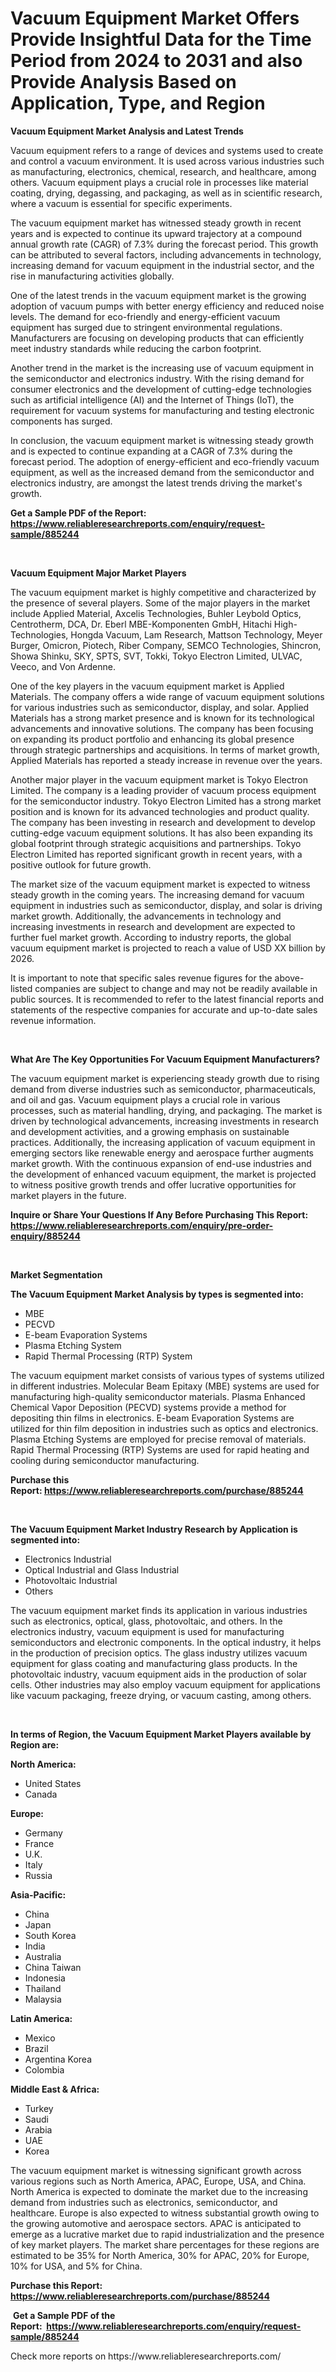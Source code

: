 <p><h1>Vacuum Equipment Market Offers Provide Insightful Data for the Time Period from 2024 to 2031 and also Provide Analysis Based on Application, Type, and Region</h1></p><p><strong>Vacuum Equipment Market Analysis and Latest Trends</strong></p>
<p><p>Vacuum equipment refers to a range of devices and systems used to create and control a vacuum environment. It is used across various industries such as manufacturing, electronics, chemical, research, and healthcare, among others. Vacuum equipment plays a crucial role in processes like material coating, drying, degassing, and packaging, as well as in scientific research, where a vacuum is essential for specific experiments.</p><p>The vacuum equipment market has witnessed steady growth in recent years and is expected to continue its upward trajectory at a compound annual growth rate (CAGR) of 7.3% during the forecast period. This growth can be attributed to several factors, including advancements in technology, increasing demand for vacuum equipment in the industrial sector, and the rise in manufacturing activities globally.</p><p>One of the latest trends in the vacuum equipment market is the growing adoption of vacuum pumps with better energy efficiency and reduced noise levels. The demand for eco-friendly and energy-efficient vacuum equipment has surged due to stringent environmental regulations. Manufacturers are focusing on developing products that can efficiently meet industry standards while reducing the carbon footprint.</p><p>Another trend in the market is the increasing use of vacuum equipment in the semiconductor and electronics industry. With the rising demand for consumer electronics and the development of cutting-edge technologies such as artificial intelligence (AI) and the Internet of Things (IoT), the requirement for vacuum systems for manufacturing and testing electronic components has surged.</p><p>In conclusion, the vacuum equipment market is witnessing steady growth and is expected to continue expanding at a CAGR of 7.3% during the forecast period. The adoption of energy-efficient and eco-friendly vacuum equipment, as well as the increased demand from the semiconductor and electronics industry, are amongst the latest trends driving the market's growth.</p></p>
<p><strong>Get a Sample PDF of the Report:&nbsp; <a href="https://www.reliableresearchreports.com/enquiry/request-sample/885244">https://www.reliableresearchreports.com/enquiry/request-sample/885244</a></strong></p>
<p>&nbsp;</p>
<p><strong>Vacuum Equipment Major Market Players</strong></p>
<p><p>The vacuum equipment market is highly competitive and characterized by the presence of several players. Some of the major players in the market include Applied Material, Axcelis Technologies, Buhler Leybold Optics, Centrotherm, DCA, Dr. Eberl MBE-Komponenten GmbH, Hitachi High-Technologies, Hongda Vacuum, Lam Research, Mattson Technology, Meyer Burger, Omicron, Piotech, Riber Company, SEMCO Technologies, Shincron, Showa Shinku, SKY, SPTS, SVT, Tokki, Tokyo Electron Limited, ULVAC, Veeco, and Von Ardenne.</p><p>One of the key players in the vacuum equipment market is Applied Materials. The company offers a wide range of vacuum equipment solutions for various industries such as semiconductor, display, and solar. Applied Materials has a strong market presence and is known for its technological advancements and innovative solutions. The company has been focusing on expanding its product portfolio and enhancing its global presence through strategic partnerships and acquisitions. In terms of market growth, Applied Materials has reported a steady increase in revenue over the years.</p><p>Another major player in the vacuum equipment market is Tokyo Electron Limited. The company is a leading provider of vacuum process equipment for the semiconductor industry. Tokyo Electron Limited has a strong market position and is known for its advanced technologies and product quality. The company has been investing in research and development to develop cutting-edge vacuum equipment solutions. It has also been expanding its global footprint through strategic acquisitions and partnerships. Tokyo Electron Limited has reported significant growth in recent years, with a positive outlook for future growth.</p><p>The market size of the vacuum equipment market is expected to witness steady growth in the coming years. The increasing demand for vacuum equipment in industries such as semiconductor, display, and solar is driving market growth. Additionally, the advancements in technology and increasing investments in research and development are expected to further fuel market growth. According to industry reports, the global vacuum equipment market is projected to reach a value of USD XX billion by 2026.</p><p>It is important to note that specific sales revenue figures for the above-listed companies are subject to change and may not be readily available in public sources. It is recommended to refer to the latest financial reports and statements of the respective companies for accurate and up-to-date sales revenue information.</p></p>
<p>&nbsp;</p>
<p><strong>What Are The Key Opportunities For Vacuum Equipment Manufacturers?</strong></p>
<p><p>The vacuum equipment market is experiencing steady growth due to rising demand from diverse industries such as semiconductor, pharmaceuticals, and oil and gas. Vacuum equipment plays a crucial role in various processes, such as material handling, drying, and packaging. The market is driven by technological advancements, increasing investments in research and development activities, and a growing emphasis on sustainable practices. Additionally, the increasing application of vacuum equipment in emerging sectors like renewable energy and aerospace further augments market growth. With the continuous expansion of end-use industries and the development of enhanced vacuum equipment, the market is projected to witness positive growth trends and offer lucrative opportunities for market players in the future.</p></p>
<p><strong>Inquire or Share Your Questions If Any Before Purchasing This Report: <a href="https://www.reliableresearchreports.com/enquiry/pre-order-enquiry/885244">https://www.reliableresearchreports.com/enquiry/pre-order-enquiry/885244</a></strong></p>
<p>&nbsp;</p>
<p><strong>Market Segmentation</strong></p>
<p><strong>The Vacuum Equipment Market Analysis by types is segmented into:</strong></p>
<p><ul><li>MBE</li><li>PECVD</li><li>E-beam Evaporation Systems</li><li>Plasma Etching System</li><li>Rapid Thermal Processing (RTP) System</li></ul></p>
<p><p>The vacuum equipment market consists of various types of systems utilized in different industries. Molecular Beam Epitaxy (MBE) systems are used for manufacturing high-quality semiconductor materials. Plasma Enhanced Chemical Vapor Deposition (PECVD) systems provide a method for depositing thin films in electronics. E-beam Evaporation Systems are utilized for thin film deposition in industries such as optics and electronics. Plasma Etching Systems are employed for precise removal of materials. Rapid Thermal Processing (RTP) Systems are used for rapid heating and cooling during semiconductor manufacturing.</p></p>
<p><strong>Purchase this Report:&nbsp;<a href="https://www.reliableresearchreports.com/purchase/885244">https://www.reliableresearchreports.com/purchase/885244</a></strong></p>
<p>&nbsp;</p>
<p><strong>The Vacuum Equipment Market Industry Research by Application is segmented into:</strong></p>
<p><ul><li>Electronics Industrial</li><li>Optical Industrial and Glass Industrial</li><li>Photovoltaic Industrial</li><li>Others</li></ul></p>
<p><p>The vacuum equipment market finds its application in various industries such as electronics, optical, glass, photovoltaic, and others. In the electronics industry, vacuum equipment is used for manufacturing semiconductors and electronic components. In the optical industry, it helps in the production of precision optics. The glass industry utilizes vacuum equipment for glass coating and manufacturing glass products. In the photovoltaic industry, vacuum equipment aids in the production of solar cells. Other industries may also employ vacuum equipment for applications like vacuum packaging, freeze drying, or vacuum casting, among others.</p></p>
<p>&nbsp;</p>
<p><strong>In terms of Region, the Vacuum Equipment Market Players available by Region are:</strong></p>
<p>
    <p> <strong> North America: </strong>
        <ul>
            <li>United States</li>
            <li>Canada</li>
        </ul>
        </p> 
    <p> <strong> Europe: </strong>
        <ul>
            <li>Germany</li>
            <li>France</li>
            <li>U.K.</li>
            <li>Italy</li>
            <li>Russia</li>
        </ul>
        </p> 
    <p> <strong> Asia-Pacific: </strong>
        <ul>
            <li>China</li>
            <li>Japan</li>
            <li>South Korea</li>
            <li>India</li>
            <li>Australia</li>
            <li>China Taiwan</li>
            <li>Indonesia</li>
            <li>Thailand</li>
            <li>Malaysia</li>
        </ul>
        </p> 
    <p> <strong> Latin America: </strong>
        <ul>
            <li>Mexico</li>
            <li>Brazil</li>
            <li>Argentina Korea</li>
            <li>Colombia</li>
        </ul>
        </p> 
    <p> <strong> Middle East & Africa: </strong>
        <ul>
            <li>Turkey</li>
            <li>Saudi</li>
            <li>Arabia</li>
            <li>UAE</li>
            <li>Korea</li>
        </ul>
    </p>
    </p>
<p><p>The vacuum equipment market is witnessing significant growth across various regions such as North America, APAC, Europe, USA, and China. North America is expected to dominate the market due to the increasing demand from industries such as electronics, semiconductor, and healthcare. Europe is also expected to witness substantial growth owing to the growing automotive and aerospace sectors. APAC is anticipated to emerge as a lucrative market due to rapid industrialization and the presence of key market players. The market share percentages for these regions are estimated to be 35% for North America, 30% for APAC, 20% for Europe, 10% for USA, and 5% for China.</p></p>
<p><strong>Purchase this Report: <a href="https://www.reliableresearchreports.com/purchase/885244">https://www.reliableresearchreports.com/purchase/885244</a></strong></p>
<p>&nbsp;<strong>Get a Sample PDF of the Report:&nbsp;&nbsp;<a href="https://www.reliableresearchreports.com/enquiry/request-sample/885244">https://www.reliableresearchreports.com/enquiry/request-sample/885244</a></strong></p>
<p><strong></strong></p>
<p>Check more reports on https://www.reliableresearchreports.com/</p>